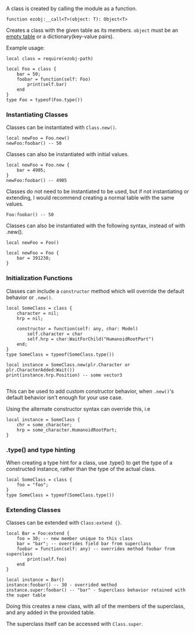 A class is created by calling the module as a function.
```luau
function ezobj:__call<T>(object: T): Object<T>
```
Creates a class with the given table as its members.
`object` must be an [empty table](Abstract%20Classes%20and%20Interfaces.md) or a dictionary(key-value pairs).

Example usage:
```luau
local class = require(ezobj-path)

local Foo = class {
	bar = 50;
	foobar = function(self: Foo)
		print(self.bar)
	end
}
type Foo = typeof(Foo.type())
```
### Instantiating Classes

Classes can be instantiated with `Class.new()`.
```luau
local newFoo = Foo.new()
newFoo:foobar() -- 50
```

Classes can also be instantiated with initial values.
```luau
local newFoo = Foo.new {
	bar = 4905;
}
newFoo:foobar() -- 4905
```

Classes do not need to be instantiated to be used, but if not instantiating or extending, I would recommend creating a normal table with the same values.
```luau
Foo:foobar() -- 50
```

Classes can also be instantiated with the following syntax, instead of with .new().

```luau
local newFoo = Foo()

local newFoo = Foo {
	bar = 391238;
}
```

### Initialization Functions
Classes can include a `constructor` method which will override the default behavior or `.new()`.

```luau
local SomeClass = class {
	character = nil;
	hrp = nil;
	
	constructor = function(self: any, char: Model)
		self.character = char
		self.hrp = char:WaitForChild("HumanoidRootPart")
	end;
}
type SomeClass = typeof(SomeClass.type())

local instance = SomeClass.new(plr.Character or plr.CharacterAdded:Wait())
print(instance.hrp.Position) -- some vector3


```
This can be used to add custom constructor behavior, when `.new()`'s default behavior isn't enough for your use case.

Using the alternate constructor syntax can override this, i.e 
```luau
local instance = SomeClass {
	chr = some_character;
	hrp = some_character.HumanoidRootPart;
}
```

### .type() and type hinting
When creating a type hint for a class, use .type() to get the type of a constructed instance, rather than the type of the actual class.
```luau
local SomeClass = class {
	foo = "foo";
}
type SomeClass = typeof(SomeClass.type())
```

### Extending Classes

Classes can be extended with `Class:extend {}`.
```luau
local Bar = Foo:extend {
	foo = 30; -- new member unique to this class
	bar = "bar"; -- overrides field bar from superclass
	foobar = function(self: any) -- overrides method foobar from superclass
		print(self.foo)
	end
}

local instance = Bar()
instance:foobar() -- 30 - overrided method 
instance.super:foobar() -- "bar" - Superclass behavior retained with the super table
```
Doing this creates a new class, with all of the members of the superclass, and any added in the provided table.


The superclass itself can be accessed with `Class.super`.
